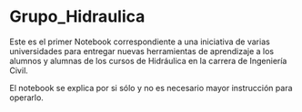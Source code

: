 # Grupo_Hidraulica
Este es el primer Notebook correspondiente a una iniciativa de varias universidades para 
entregar nuevas herramientas de aprendizaje a los alumnos y alumnas de los cursos de Hidráulica
en la carrera de Ingeniería Civil.

El notebook se explica por si sólo y no es necesario mayor instrucción para operarlo.
